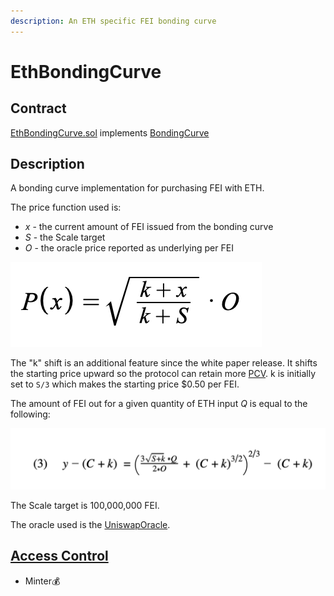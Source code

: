 ```yaml
---
description: An ETH specific FEI bonding curve
---
```


# EthBondingCurve

## Contract

[EthBondingCurve.sol](https://github.com/fei-protocol/fei-protocol-core/blob/master/contracts/bondingcurve/EthBondingCurve.sol) implements [BondingCurve](https://github.com/fei-protocol/fei-protocol-core/blob/master/contracts/bondingcurve/BondingCurve.sol)

## Description

A bonding curve implementation for purchasing FEI with ETH.

The price function used is:

* _x_ - the current amount of FEI issued from the bonding curve
* _S_ - the Scale target
* _O_ - the oracle price reported as underlying per FEI

![Price function for FEI/ETH bonding curve](../../.gitbook/assets/screen-shot-2021-02-14-at-4.11.48-pm.png)

The "k" shift is an additional feature since the white paper release. It shifts the starting price upward so the protocol can retain more [PCV](../protocol-controlled-value/). k is initially set to `S/3` which makes the starting price $0.50 per FEI.

The amount of FEI out for a given quantity of ETH input _Q_ is equal to the following:

![](../../.gitbook/assets/bonding-curve-integral-with-shift.png)

The Scale target is 100,000,000 FEI.

The oracle used is the [UniswapOracle](https://github.com/fei-protocol/fei-protocol-core/wiki/UniswapOracle).

## [Access Control](../access-control/) 

* Minter💰

